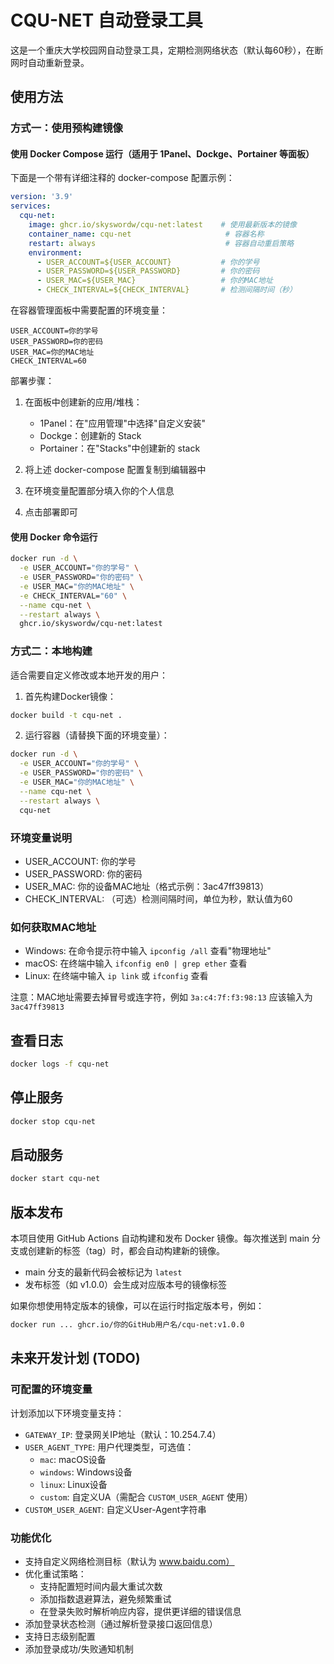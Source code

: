 # CQU-NET 自动登录工具

这是一个重庆大学校园网自动登录工具，定期检测网络状态（默认每60秒），在断网时自动重新登录。

## 使用方法

### 方式一：使用预构建镜像

#### 使用 Docker Compose 运行（适用于 1Panel、Dockge、Portainer 等面板）

下面是一个带有详细注释的 docker-compose 配置示例：

```yaml
version: '3.9'
services:
  cqu-net:
    image: ghcr.io/skyswordw/cqu-net:latest    # 使用最新版本的镜像
    container_name: cqu-net                     # 容器名称
    restart: always                             # 容器自动重启策略
    environment:
      - USER_ACCOUNT=${USER_ACCOUNT}           # 你的学号
      - USER_PASSWORD=${USER_PASSWORD}         # 你的密码
      - USER_MAC=${USER_MAC}                   # 你的MAC地址
      - CHECK_INTERVAL=${CHECK_INTERVAL}       # 检测间隔时间（秒）
```

在容器管理面板中需要配置的环境变量：
```plaintext
USER_ACCOUNT=你的学号
USER_PASSWORD=你的密码
USER_MAC=你的MAC地址
CHECK_INTERVAL=60
```

部署步骤：
1. 在面板中创建新的应用/堆栈：
   - 1Panel：在"应用管理"中选择"自定义安装"
   - Dockge：创建新的 Stack
   - Portainer：在"Stacks"中创建新的 stack

2. 将上述 docker-compose 配置复制到编辑器中

3. 在环境变量配置部分填入你的个人信息

4. 点击部署即可

#### 使用 Docker 命令运行

```bash
docker run -d \
  -e USER_ACCOUNT="你的学号" \
  -e USER_PASSWORD="你的密码" \
  -e USER_MAC="你的MAC地址" \
  -e CHECK_INTERVAL="60" \
  --name cqu-net \
  --restart always \
  ghcr.io/skyswordw/cqu-net:latest
```

### 方式二：本地构建

适合需要自定义修改或本地开发的用户：

1. 首先构建Docker镜像：
```bash
docker build -t cqu-net .
```

2. 运行容器（请替换下面的环境变量）：
```bash
docker run -d \
  -e USER_ACCOUNT="你的学号" \
  -e USER_PASSWORD="你的密码" \
  -e USER_MAC="你的MAC地址" \
  --name cqu-net \
  --restart always \
  cqu-net
```

### 环境变量说明
- USER_ACCOUNT: 你的学号
- USER_PASSWORD: 你的密码
- USER_MAC: 你的设备MAC地址（格式示例：3ac47ff39813）
- CHECK_INTERVAL: （可选）检测间隔时间，单位为秒，默认值为60

### 如何获取MAC地址
- Windows: 在命令提示符中输入 `ipconfig /all` 查看"物理地址"
- macOS: 在终端中输入 `ifconfig en0 | grep ether` 查看
- Linux: 在终端中输入 `ip link` 或 `ifconfig` 查看

注意：MAC地址需要去掉冒号或连字符，例如 `3a:c4:7f:f3:98:13` 应该输入为 `3ac47ff39813`

## 查看日志
```bash
docker logs -f cqu-net
```

## 停止服务
```bash
docker stop cqu-net
```

## 启动服务
```bash
docker start cqu-net
```

## 版本发布

本项目使用 GitHub Actions 自动构建和发布 Docker 镜像。每次推送到 main 分支或创建新的标签（tag）时，都会自动构建新的镜像。

- main 分支的最新代码会被标记为 `latest`
- 发布标签（如 v1.0.0）会生成对应版本号的镜像标签

如果你想使用特定版本的镜像，可以在运行时指定版本号，例如：
```bash
docker run ... ghcr.io/你的GitHub用户名/cqu-net:v1.0.0
```

## 未来开发计划 (TODO)

### 可配置的环境变量
计划添加以下环境变量支持：
- `GATEWAY_IP`: 登录网关IP地址（默认：10.254.7.4）
- `USER_AGENT_TYPE`: 用户代理类型，可选值：
  - `mac`: macOS设备
  - `windows`: Windows设备
  - `linux`: Linux设备
  - `custom`: 自定义UA（需配合 `CUSTOM_USER_AGENT` 使用）
- `CUSTOM_USER_AGENT`: 自定义User-Agent字符串

### 功能优化
- 支持自定义网络检测目标（默认为 www.baidu.com）
- 优化重试策略：
  - 支持配置短时间内最大重试次数
  - 添加指数退避算法，避免频繁重试
  - 在登录失败时解析响应内容，提供更详细的错误信息
- 添加登录状态检测（通过解析登录接口返回信息）
- 支持日志级别配置
- 添加登录成功/失败通知机制 